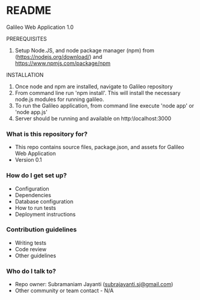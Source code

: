 # README #

Galileo  Web Application 1.0 

PREREQUISITES

1. Setup Node.JS, and node package manager (npm) from (https://nodejs.org/download/) and https://www.npmjs.com/package/npm

INSTALLATION
1. Once node and npm are installed, navigate to Galileo repository
2. From command line run 'npm install'.  This will install the necessary node.js modules for running galileo.
3. To run the Galileo application, from command line execute 'node app' or 'node app.js'
4.  Server should be running and available on http:\\localhost:3000

### What is this repository for? ###

* This repo contains source files, package.json, and assets for Galileo Web Application
* Version 0.1

### How do I get set up? ###

* Configuration
* Dependencies
* Database configuration
* How to run tests
* Deployment instructions

### Contribution guidelines ###

* Writing tests
* Code review
* Other guidelines

### Who do I talk to? ###

* Repo owner: Subramaniam Jayanti (subrajayanti.sj@gmail.com)
* Other community or team contact - N/A
